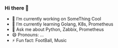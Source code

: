 ### Hi there 👋

- 🔭 I’m currently working on SomeThing Cool
- 🌱 I’m currently learning Golang, K8s, Prometheus
- 💬 Ask me about Python, Zabbix, Prometheus
- 😄 Pronouns: ...
- ⚡ Fun fact: FootBall, Music
